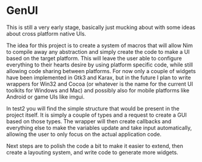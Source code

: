 GenUI
=====

This is still a very early stage, basically just mucking about with some ideas about cross platform native UIs.

The idea for this project is to create a system of macros that will allow Nim to compile away any abstraction and simply create the code to make a UI based on the target platform. This will leave the user able to configure everything to their hearts desire by using platform specific code, while still allowing code sharing between platforms. For now only a couple of widgets have been implemented in Gtk3 and Karax, but in the future I plan to write wrappers for Win32 and Cocoa (or whatever is the name for the current UI toolkits for Windows and Mac) and possibly also for mobile platforms like Android or game UIs like imgui.

In test2 you will find the simple structure that would be present in the project itself. It is simply a couple of types and a request to create a GUI based on those types. The wrapper will then create callbacks and everything else to make the variables update and take input automatically, allowing the user to only focus on the actual application code.

Next steps are to polish the code a bit to make it easier to extend, then create a layouting system, and write code to generate more widgets.
